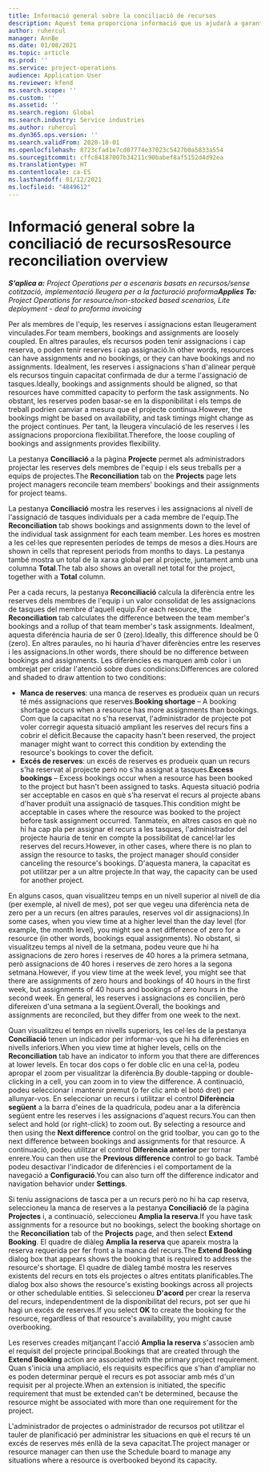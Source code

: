 ```yaml
---
title: Informació general sobre la conciliació de recursos
description: Aquest tema proporciona informació que us ajudarà a garantir que les reserves i assignacions de recursos per a projectes estan alineades.
author: ruhercul
manager: AnnBe
ms.date: 01/08/2021
ms.topic: article
ms.prod: ''
ms.service: project-operations
audience: Application User
ms.reviewer: kfend
ms.search.scope: ''
ms.custom: ''
ms.assetid: ''
ms.search.region: Global
ms.search.industry: Service industries
ms.author: ruhercul
ms.dyn365.ops.version: ''
ms.search.validFrom: 2020-10-01
ms.openlocfilehash: 8723cfad1e7cd07774e37023c5427b0a5833a554
ms.sourcegitcommit: cffc84187007b34211c90babef8af5152d4d92ea
ms.translationtype: HT
ms.contentlocale: ca-ES
ms.lasthandoff: 01/12/2021
ms.locfileid: "4849612"
---
```

# <a name="resource-reconciliation-overview"></a><span data-ttu-id="f4de3-103">Informació general sobre la conciliació de recursos</span><span class="sxs-lookup"><span data-stu-id="f4de3-103">Resource reconciliation overview</span></span>

<span data-ttu-id="f4de3-104">_**S'aplica a:** Project Operations per a escenaris basats en recursos/sense cotització, implementació lleugera per a la facturació proforma_</span><span class="sxs-lookup"><span data-stu-id="f4de3-104">_**Applies To:** Project Operations for resource/non-stocked based scenarios, Lite deployment - deal to proforma invoicing_</span></span>

<span data-ttu-id="f4de3-105">Per als membres de l'equip, les reserves i assignacions estan lleugerament vinculades.</span><span class="sxs-lookup"><span data-stu-id="f4de3-105">For team members, bookings and assignments are loosely coupled.</span></span> <span data-ttu-id="f4de3-106">En altres paraules, els recursos poden tenir assignacions i cap reserva, o poden tenir reserves i cap assignació.</span><span class="sxs-lookup"><span data-stu-id="f4de3-106">In other words, resources can have assignments and no bookings, or they can have bookings and no assignments.</span></span> <span data-ttu-id="f4de3-107">Idealment, les reserves i assignacions s'han d'alinear perquè els recursos tinguin capacitat confirmada de dur a terme l'assignació de tasques.</span><span class="sxs-lookup"><span data-stu-id="f4de3-107">Ideally, bookings and assignments should be aligned, so that resources have committed capacity to perform the task assignments.</span></span> <span data-ttu-id="f4de3-108">No obstant, les reserves poden basar-se en la disponibilitat i els temps de treball podrien canviar a mesura que el projecte continua.</span><span class="sxs-lookup"><span data-stu-id="f4de3-108">However, the bookings might be based on availability, and task timings might change as the project continues.</span></span> <span data-ttu-id="f4de3-109">Per tant, la lleugera vinculació de les reserves i les assignacions proporciona flexibilitat.</span><span class="sxs-lookup"><span data-stu-id="f4de3-109">Therefore, the loose coupling of bookings and assignments provides flexibility.</span></span>

<span data-ttu-id="f4de3-110">La pestanya **Conciliació** a la pàgina **Projecte** permet als administradors projectar les reserves dels membres de l'equip i els seus treballs per a equips de projectes.</span><span class="sxs-lookup"><span data-stu-id="f4de3-110">The **Reconciliation** tab on the **Projects** page lets project managers reconcile team members' bookings and their assignments for project teams.</span></span>

<span data-ttu-id="f4de3-111">La pestanya **Conciliació** mostra les reserves i les assignacions al nivell de l'assignació de tasques individuals per a cada membre de l'equip.</span><span class="sxs-lookup"><span data-stu-id="f4de3-111">The **Reconciliation** tab shows bookings and assignments down to the level of the individual task assignment for each team member.</span></span> <span data-ttu-id="f4de3-112">Les hores es mostren a les cel·les que representen períodes de temps de mesos a dies.</span><span class="sxs-lookup"><span data-stu-id="f4de3-112">Hours are shown in cells that represent periods from months to days.</span></span> <span data-ttu-id="f4de3-113">La pestanya també mostra un total de la xarxa global per al projecte, juntament amb una columna **Total**.</span><span class="sxs-lookup"><span data-stu-id="f4de3-113">The tab also shows an overall net total for the project, together with a **Total** column.</span></span>

<span data-ttu-id="f4de3-114">Per a cada recurs, la pestanya **Reconciliació** calcula la diferència entre les reserves dels membres de l'equip i un valor consolidat de les assignacions de tasques del membre d'aquell equip.</span><span class="sxs-lookup"><span data-stu-id="f4de3-114">For each resource, the **Reconciliation** tab calculates the difference between the team member's bookings and a rollup of that team member's task assignments.</span></span> <span data-ttu-id="f4de3-115">Idealment, aquesta diferència hauria de ser 0 (zero).</span><span class="sxs-lookup"><span data-stu-id="f4de3-115">Ideally, this difference should be 0 (zero).</span></span> <span data-ttu-id="f4de3-116">En altres paraules, no hi hauria d'haver diferències entre les reserves i les assignacions.</span><span class="sxs-lookup"><span data-stu-id="f4de3-116">In other words, there should be no difference between bookings and assignments.</span></span> <span data-ttu-id="f4de3-117">Les diferències es marquen amb color i un ombrejat per cridar l'atenció sobre dues condicions:</span><span class="sxs-lookup"><span data-stu-id="f4de3-117">Differences are colored and shaded to draw attention to two conditions:</span></span>

- <span data-ttu-id="f4de3-118">**Manca de reserves**: una manca de reserves es produeix quan un recurs té més assignacions que reserves.</span><span class="sxs-lookup"><span data-stu-id="f4de3-118">**Booking shortage** – A booking shortage occurs when a resource has more assignments than bookings.</span></span> <span data-ttu-id="f4de3-119">Com que la capacitat no s'ha reservat, l'administrador de projecte pot voler corregir aquesta situació ampliant les reserves del recurs fins a cobrir el dèficit.</span><span class="sxs-lookup"><span data-stu-id="f4de3-119">Because the capacity hasn't been reserved, the project manager might want to correct this condition by extending the resource's bookings to cover the deficit.</span></span>
- <span data-ttu-id="f4de3-120">**Excés de reserves**: un excés de reserves es produeix quan un recurs s'ha reservat al projecte però no s'ha assignat a tasques.</span><span class="sxs-lookup"><span data-stu-id="f4de3-120">**Excess bookings** – Excess bookings occur when a resource has been booked to the project but hasn't been assigned to tasks.</span></span> <span data-ttu-id="f4de3-121">Aquesta situació podria ser acceptable en casos en què s'ha reservat el recurs al projecte abans d'haver produït una assignació de tasques.</span><span class="sxs-lookup"><span data-stu-id="f4de3-121">This condition might be acceptable in cases where the resource was booked to the project before task assignment occurred.</span></span> <span data-ttu-id="f4de3-122">Tanmateix, en altres casos en què no hi ha cap pla per assignar el recurs a les tasques, l'administrador del projecte hauria de tenir en compte la possibilitat de cancel·lar les reserves del recurs.</span><span class="sxs-lookup"><span data-stu-id="f4de3-122">However, in other cases, where there is no plan to assign the resource to tasks, the project manager should consider canceling the resource's bookings.</span></span> <span data-ttu-id="f4de3-123">D'aquesta manera, la capacitat es pot utilitzar per a un altre projecte.</span><span class="sxs-lookup"><span data-stu-id="f4de3-123">In that way, the capacity can be used for another project.</span></span>

<span data-ttu-id="f4de3-124">En alguns casos, quan visualitzeu temps en un nivell superior al nivell de dia (per exemple, al nivell de mes), pot ser que vegeu una diferència neta de zero per a un recurs (en altres paraules, reserves vol dir assignacions).</span><span class="sxs-lookup"><span data-stu-id="f4de3-124">In some cases, when you view time at a higher level than the day level (for example, the month level), you might see a net difference of zero for a resource (in other words, bookings equal assignments).</span></span> <span data-ttu-id="f4de3-125">No obstant, si visualitzeu temps al nivell de la setmana, podeu veure que hi ha assignacions de zero hores i reserves de 40 hores a la primera setmana, però assignacions de 40 hores i reserves de zero hores a la segona setmana.</span><span class="sxs-lookup"><span data-stu-id="f4de3-125">However, if you view time at the week level, you might see that there are assignments of zero hours and bookings of 40 hours in the first week, but assignments of 40 hours and bookings of zero hours in the second week.</span></span> <span data-ttu-id="f4de3-126">En general, les reserves i assignacions es concilien, però difereixen d'una setmana a la següent.</span><span class="sxs-lookup"><span data-stu-id="f4de3-126">Overall, the bookings and assignments are reconciled, but they differ from one week to the next.</span></span>

<span data-ttu-id="f4de3-127">Quan visualitzeu el temps en nivells superiors, les cel·les de la pestanya **Conciliació** tenen un indicador per informar-vos que hi ha diferències en nivells inferiors.</span><span class="sxs-lookup"><span data-stu-id="f4de3-127">When you view time at higher levels, cells on the **Reconciliation** tab have an indicator to inform you that there are differences at lower levels.</span></span> <span data-ttu-id="f4de3-128">En tocar dos cops o fer doble clic en una cel·la, podeu apropar el zoom per visualitzar la diferència.</span><span class="sxs-lookup"><span data-stu-id="f4de3-128">By double-tapping or double-clicking in a cell, you can zoom in to view the difference.</span></span> <span data-ttu-id="f4de3-129">A continuació, podeu seleccionar i mantenir premut (o fer clic amb el botó dret) per allunyar-vos. En seleccionar un recurs i utilitzar el control **Diferència següent** a la barra d'eines de la quadrícula, podeu anar a la diferència següent entre les reserves i les assignacions d'aquest recurs.</span><span class="sxs-lookup"><span data-stu-id="f4de3-129">You can then select and hold (or right-click) to zoom out. By selecting a resource and then using the **Next difference** control on the grid toolbar, you can go to the next difference between bookings and assignments for that resource.</span></span> <span data-ttu-id="f4de3-130">A continuació, podeu utilitzar el control **Diferència anterior** per tornar enrere.</span><span class="sxs-lookup"><span data-stu-id="f4de3-130">You can then use the **Previous difference** control to go back.</span></span> <span data-ttu-id="f4de3-131">També podeu desactivar l'indicador de diferències i el comportament de la navegació a **Configuració**.</span><span class="sxs-lookup"><span data-stu-id="f4de3-131">You can also turn off the difference indicator and navigation behavior under **Settings**.</span></span>

<span data-ttu-id="f4de3-132">Si teniu assignacions de tasca per a un recurs però no hi ha cap reserva, seleccioneu la manca de reserves a la pestanya **Conciliació** de la pàgina **Projectes** i, a continuació, seleccioneu **Amplia la reserva**.</span><span class="sxs-lookup"><span data-stu-id="f4de3-132">If you have task assignments for a resource but no bookings, select the booking shortage on the **Reconciliation** tab of the **Projects** page, and then select **Extend Booking**.</span></span> <span data-ttu-id="f4de3-133">El quadre de diàleg **Amplia la reserva** que apareix mostra la reserva requerida per fer front a la manca del recurs.</span><span class="sxs-lookup"><span data-stu-id="f4de3-133">The **Extend Booking** dialog box that appears shows the booking that is required to address the resource's shortage.</span></span> <span data-ttu-id="f4de3-134">El quadre de diàleg també mostra les reserves existents del recurs en tots els projectes o altres entitats planificables.</span><span class="sxs-lookup"><span data-stu-id="f4de3-134">The dialog box also shows the resource's existing bookings across all projects or other schedulable entities.</span></span> <span data-ttu-id="f4de3-135">Si seleccioneu **D'acord** per crear la reserva del recurs, independentment de la disponibilitat del recurs, pot ser que hi hagi un excés de reserves.</span><span class="sxs-lookup"><span data-stu-id="f4de3-135">If you select **OK** to create the booking for the resource, regardless of that resource's availability, you might cause overbooking.</span></span>

<span data-ttu-id="f4de3-136">Les reserves creades mitjançant l'acció **Amplia la reserva** s'associen amb el requisit del projecte principal.</span><span class="sxs-lookup"><span data-stu-id="f4de3-136">Bookings that are created through the **Extend Booking** action are associated with the primary project requirement.</span></span> <span data-ttu-id="f4de3-137">Quan s'inicia una ampliació, els requisits específics que s'han d'ampliar no es poden determinar perquè el recurs es pot associar amb més d'un requisit per al projecte.</span><span class="sxs-lookup"><span data-stu-id="f4de3-137">When an extension is initiated, the specific requirement that must be extended can't be determined, because the resource might be associated with more than one requirement for the project.</span></span>

<span data-ttu-id="f4de3-138">L'administrador de projectes o administrador de recursos pot utilitzar el tauler de planificació per administrar les situacions en què el recurs té un excés de reserves més enllà de la seva capacitat.</span><span class="sxs-lookup"><span data-stu-id="f4de3-138">The project manager or resource manager can then use the Schedule board to manage any situations where a resource is overbooked beyond its capacity.</span></span>
